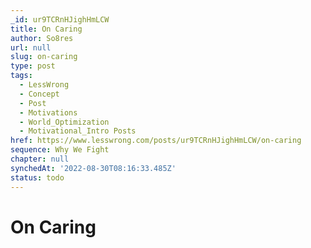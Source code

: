 ```yaml
---
_id: ur9TCRnHJighHmLCW
title: On Caring
author: So8res
url: null
slug: on-caring
type: post
tags:
  - LessWrong
  - Concept
  - Post
  - Motivations
  - World_Optimization
  - Motivational_Intro Posts
href: https://www.lesswrong.com/posts/ur9TCRnHJighHmLCW/on-caring
sequence: Why We Fight
chapter: null
synchedAt: '2022-08-30T08:16:33.485Z'
status: todo
---
```


# On Caring
